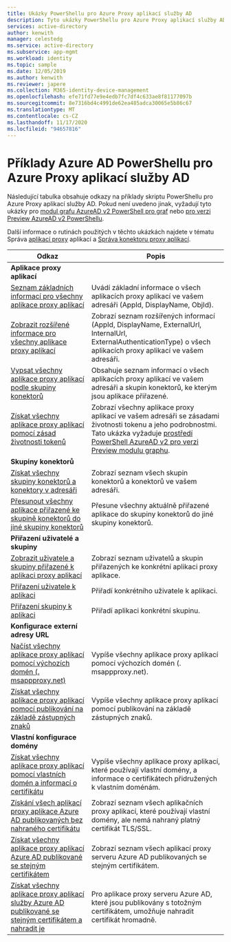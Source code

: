 ```yaml
---
title: Ukázky PowerShellu pro Azure Proxy aplikací služby AD
description: Tyto ukázky PowerShellu pro Azure Proxy aplikací služby AD slouží k získání informací o aplikacích proxy aplikací a konektorech v adresáři, přiřazení uživatelů a skupin k aplikacím a získání informací o certifikátu.
services: active-directory
author: kenwith
manager: celestedg
ms.service: active-directory
ms.subservice: app-mgmt
ms.workload: identity
ms.topic: sample
ms.date: 12/05/2019
ms.author: kenwith
ms.reviewer: japere
ms.collection: M365-identity-device-management
ms.openlocfilehash: efe71fd77e9e4edb7fc7df4c633ae8f81177097b
ms.sourcegitcommit: 8e7316bd4c4991de62ea485adca30065e5b86c67
ms.translationtype: MT
ms.contentlocale: cs-CZ
ms.lasthandoff: 11/17/2020
ms.locfileid: "94657816"
---
```

# <a name="azure-ad-powershell-examples-for-azure-ad-application-proxy"></a>Příklady Azure AD PowerShellu pro Azure Proxy aplikací služby AD

Následující tabulka obsahuje odkazy na příklady skriptu PowerShellu pro Azure Proxy aplikací služby AD. Pokud není uvedeno jinak, vyžadují tyto ukázky pro [modul grafu AzureAD v2 PowerShell pro graf](/powershell/azure/active-directory/install-adv2?view=azureadps-2.0) nebo [pro verzi Preview AzureAD v2 PowerShellu](/powershell/azure/active-directory/install-adv2?view=azureadps-2.0-preview).


Další informace o rutinách použitých v těchto ukázkách najdete v tématu Správa [aplikací proxy](/powershell/module/azuread/?view=azureadps-2.0#application_proxy_application_management) aplikací a [Správa konektoru proxy aplikací](/powershell/module/azuread/?view=azureadps-2.0#application_proxy_connector_management).

| Odkaz | Popis |
|---|---|
|**Aplikace proxy aplikací**||
| [Seznam základních informací pro všechny aplikace proxy aplikací](scripts/powershell-get-all-app-proxy-apps-basic.md) | Uvádí základní informace o všech aplikacích proxy aplikací ve vašem adresáři (AppId, DisplayName, ObjId). |
| [Zobrazit rozšířené informace pro všechny aplikace proxy aplikací](scripts/powershell-get-all-app-proxy-apps-extended.md) | Zobrazí seznam rozšířených informací (AppId, DisplayName, ExternalUrl, InternalUrl, ExternalAuthenticationType) o všech aplikacích proxy aplikací ve vašem adresáři.  |
| [Vypsat všechny aplikace proxy aplikací podle skupiny konektorů](scripts/powershell-get-all-app-proxy-apps-by-connector-group.md) | Obsahuje seznam informací o všech aplikacích proxy aplikací ve vašem adresáři a skupin konektorů, ke kterým jsou aplikace přiřazené. |
| [Získat všechny aplikace proxy aplikací pomocí zásad životnosti tokenů](scripts/powershell-get-all-app-proxy-apps-with-policy.md) | Zobrazí všechny aplikace proxy aplikací ve vašem adresáři se zásadami životnosti tokenu a jeho podrobnostmi. Tato ukázka vyžaduje [prostředí PowerShell AzureAD v2 pro verzi Preview modulu graphu](/powershell/azure/active-directory/install-adv2?view=azureadps-2.0-preview). |
|**Skupiny konektorů**||
| [Získat všechny skupiny konektorů a konektory v adresáři](scripts/powershell-get-all-connectors.md) | Zobrazí seznam všech skupin konektorů a konektorů ve vašem adresáři. |
| [Přesunout všechny aplikace přiřazené ke skupině konektorů do jiné skupiny konektorů](scripts/powershell-move-all-apps-to-connector-group.md) | Přesune všechny aktuálně přiřazené aplikace do skupiny konektorů do jiné skupiny konektorů. |
|**Přiřazení uživatelé a skupiny**||
| [Zobrazit uživatele a skupiny přiřazené k aplikaci proxy aplikací](scripts/powershell-display-users-group-of-app.md) | Zobrazí seznam uživatelů a skupin přiřazených ke konkrétní aplikaci proxy aplikace. |
| [Přiřazení uživatele k aplikaci](scripts/powershell-assign-user-to-app.md) | Přiřadí konkrétního uživatele k aplikaci. |
| [Přiřazení skupiny k aplikaci](scripts/powershell-assign-group-to-app.md) | Přiřadí aplikaci konkrétní skupinu. |
|**Konfigurace externí adresy URL**||
| [Načíst všechny aplikace proxy aplikací pomocí výchozích domén (. msappproxy.net)](scripts/powershell-get-all-default-domain-apps.md)  | Vypíše všechny aplikace proxy aplikací pomocí výchozích domén (. msappproxy.net). |
| [Získat všechny aplikace proxy aplikací pomocí publikování na základě zástupných znaků](scripts/powershell-get-all-wildcard-apps.md) | Vypíše všechny aplikace proxy aplikací pomocí publikování na základě zástupných znaků. |
|**Vlastní konfigurace domény**||
| [Získat všechny aplikace proxy aplikací pomocí vlastních domén a informací o certifikátu](scripts/powershell-get-all-custom-domains-and-certs.md) | Vypíše všechny aplikace proxy aplikací, které používají vlastní domény, a informace o certifikátech přidružených k vlastním doménám. |
| [Získání všech aplikací proxy aplikace Azure AD publikovaných bez nahraného certifikátu](scripts/powershell-get-all-custom-domain-no-cert.md) | Zobrazí seznam všech aplikačních proxy aplikací, které používají vlastní domény, ale nemá nahraný platný certifikát TLS/SSL. |
| [Získat všechny aplikace proxy aplikací Azure AD publikované se stejným certifikátem](scripts/powershell-get-custom-domain-identical-cert.md) | Zobrazí seznam všech aplikací proxy serveru Azure AD publikovaných se stejným certifikátem. |
| [Získat všechny aplikace proxy aplikací služby Azure AD publikované se stejným certifikátem a nahradit je](scripts/powershell-get-custom-domain-replace-cert.md) | Pro aplikace proxy serveru Azure AD, které jsou publikovány s totožným certifikátem, umožňuje nahradit certifikát hromadně. |